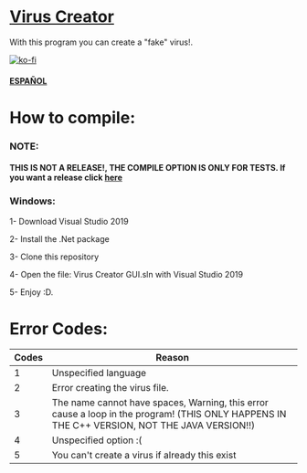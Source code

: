 # [Virus Creator](https://cosmoxdd.github.io/Virus-Creator/)

With this program you can create a "fake" virus!.

[![ko-fi](https://www.ko-fi.com/img/githubbutton_sm.svg)](https://ko-fi.com/J3J417QAK)

#### [ESPAÑOL](https://github.com/CosmoXDD/Virus-Creator/blob/master/README.es.md)

# How to compile:

### NOTE:

#### THIS IS NOT A RELEASE!, THE COMPILE OPTION IS ONLY FOR TESTS. If you want a release click [here](https://github.com/CosmoXDD/Virus-Creator/releases)

### Windows: 

1- Download Visual Studio 2019

2- Install the .Net package

3- Clone this repository

4- Open the file: Virus Creator GUI.sln with Visual Studio 2019

5- Enjoy :D.

# Error Codes:

|Codes | Reason                       
|------|------------------------------|
|1   |Unspecified language          |
|2   |Error creating the virus file.|
|3   |The name cannot have spaces, Warning, this error cause a loop in the program! (THIS ONLY HAPPENS IN THE C++ VERSION, NOT THE JAVA VERSION!!)|
|4   |Unspecified option :(|
|5   |You can't create a virus if already this exist|
